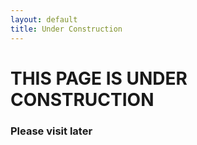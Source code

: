 ```yaml
---
layout: default
title: Under Construction
---
```

<html>
<body>

<h1>THIS PAGE IS UNDER CONSTRUCTION <i class="fa fa-cog fa-2x" aria-hidden="true"></i></h1>

<h3>Please visit later</h3>
